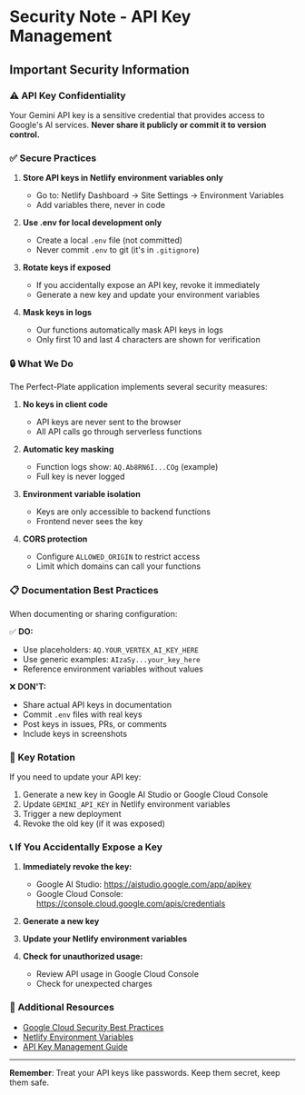 # Security Note - API Key Management

## Important Security Information

### ⚠️ API Key Confidentiality

Your Gemini API key is a sensitive credential that provides access to Google's AI services. **Never share it publicly or commit it to version control.**

### ✅ Secure Practices

1. **Store API keys in Netlify environment variables only**
   - Go to: Netlify Dashboard → Site Settings → Environment Variables
   - Add variables there, never in code

2. **Use .env for local development only**
   - Create a local `.env` file (not committed)
   - Never commit `.env` to git (it's in `.gitignore`)

3. **Rotate keys if exposed**
   - If you accidentally expose an API key, revoke it immediately
   - Generate a new key and update your environment variables

4. **Mask keys in logs**
   - Our functions automatically mask API keys in logs
   - Only first 10 and last 4 characters are shown for verification

### 🔒 What We Do

The Perfect-Plate application implements several security measures:

1. **No keys in client code**
   - API keys are never sent to the browser
   - All API calls go through serverless functions

2. **Automatic key masking**
   - Function logs show: `AQ.Ab8RN6I...COg` (example)
   - Full key is never logged

3. **Environment variable isolation**
   - Keys are only accessible to backend functions
   - Frontend never sees the key

4. **CORS protection**
   - Configure `ALLOWED_ORIGIN` to restrict access
   - Limit which domains can call your functions

### 📋 Documentation Best Practices

When documenting or sharing configuration:

✅ **DO:**
- Use placeholders: `AQ.YOUR_VERTEX_AI_KEY_HERE`
- Use generic examples: `AIzaSy...your_key_here`
- Reference environment variables without values

❌ **DON'T:**
- Share actual API keys in documentation
- Commit `.env` files with real keys
- Post keys in issues, PRs, or comments
- Include keys in screenshots

### 🔄 Key Rotation

If you need to update your API key:

1. Generate a new key in Google AI Studio or Google Cloud Console
2. Update `GEMINI_API_KEY` in Netlify environment variables
3. Trigger a new deployment
4. Revoke the old key (if it was exposed)

### 📞 If You Accidentally Expose a Key

1. **Immediately revoke the key:**
   - Google AI Studio: https://aistudio.google.com/app/apikey
   - Google Cloud Console: https://console.cloud.google.com/apis/credentials

2. **Generate a new key**

3. **Update your Netlify environment variables**

4. **Check for unauthorized usage:**
   - Review API usage in Google Cloud Console
   - Check for unexpected charges

### 🔗 Additional Resources

- [Google Cloud Security Best Practices](https://cloud.google.com/security/best-practices)
- [Netlify Environment Variables](https://docs.netlify.com/configure-builds/environment-variables/)
- [API Key Management Guide](https://cloud.google.com/docs/authentication/api-keys)

---

**Remember**: Treat your API keys like passwords. Keep them secret, keep them safe.
